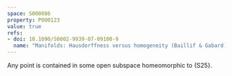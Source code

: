 ```yaml
---
space: S000086
property: P000123
value: true
refs:
- doi: 10.1090/S0002-9939-07-09100-9
  name: "Manifolds: Hausdorffness versus homogeneity (Baillif & Gabard)"
---
```


Any point is contained in some open subspace homeomorphic to {S25}.
